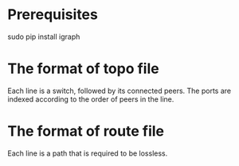 # Prerequisites
sudo pip install igraph

# The format of topo file
Each line is a switch, followed by its connected peers. The ports are indexed according to the order of peers in the line.

# The format of route file
Each line is a path that is required to be lossless.

